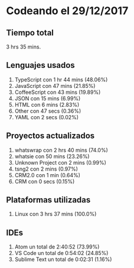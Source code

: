 # Codeando el 29/12/2017

## Tiempo total
3 hrs 35 mins.

## Lenguajes usados
1. TypeScript con 1 hr 44 mins (48.06%)
1. JavaScript con 47 mins (21.85%)
1. CoffeeScript con 43 mins (19.89%)
1. JSON con 15 mins (6.99%)
1. HTML con 6 mins (2.83%)
1. Other con 47 secs (0.36%)
1. YAML con 2 secs (0.02%)

## Proyectos actualizados
1. whatswrap con 2 hrs 40 mins (74.0%)
1. whatsie con 50 mins (23.26%)
1. Unknown Project con 2 mins (0.99%)
1. tsng2 con 2 mins (0.97%)
1. CRM2.0 con 1 min (0.64%)
1. CRM con 0 secs (0.15%)

## Plataformas utilizadas
1. Linux con 3 hrs 37 mins (100.0%)

## IDEs
1. Atom un total de 2:40:52 (73.99%)
1. VS Code un total de 0:54:02 (24.85%)
1. Sublime Text un total de 0:02:31 (1.16%)
